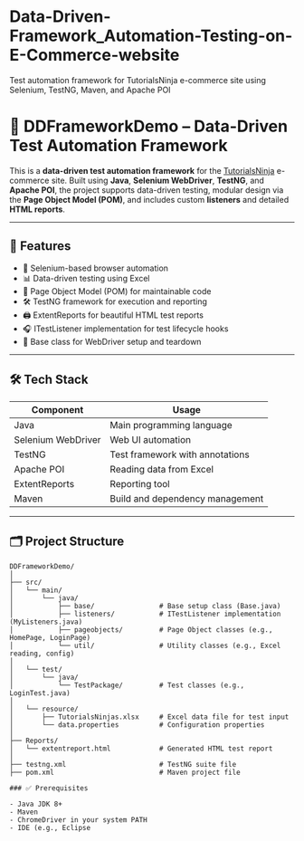 # Data-Driven-Framework_Automation-Testing-on-E-Commerce-website
Test automation framework for TutorialsNinja e-commerce site using Selenium, TestNG, Maven, and Apache POI
# 🧪 DDFrameworkDemo – Data-Driven Test Automation Framework

This is a **data-driven test automation framework** for the [TutorialsNinja](https://tutorialsninja.com/demo/) e-commerce site. Built using **Java**, **Selenium WebDriver**, **TestNG**, and **Apache POI**, the project supports data-driven testing, modular design via the **Page Object Model (POM)**, and includes custom **listeners** and detailed **HTML reports**.

---

## 🧾 Features

- 🚀 Selenium-based browser automation
- 📊 Data-driven testing using Excel
- 🧩 Page Object Model (POM) for maintainable code
- 🛠️ TestNG framework for execution and reporting
- 🖨️ ExtentReports for beautiful HTML test reports
- 🎧 ITestListener implementation for test lifecycle hooks
- 🔧 Base class for WebDriver setup and teardown

---

## 🛠 Tech Stack

| Component       | Usage                                |
|-----------------|----------------------------------------|
| Java            | Main programming language              |
| Selenium WebDriver | Web UI automation                  |
| TestNG          | Test framework with annotations        |
| Apache POI      | Reading data from Excel                |
| ExtentReports   | Reporting tool                         |
| Maven           | Build and dependency management        |

---

## 🗂 Project Structure

```
DDFrameworkDemo/
│
├── src/
│   └── main/
│       └── java/
│           ├── base/                # Base setup class (Base.java)
│           ├── listeners/           # ITestListener implementation (MyListeners.java)
│           ├── pageobjects/         # Page Object classes (e.g., HomePage, LoginPage)
│           └── util/                # Utility classes (e.g., Excel reading, config)
│
│   └── test/
│       └── java/
│           └── TestPackage/         # Test classes (e.g., LoginTest.java)
│
│   └── resource/
│       ├── TutorialsNinjas.xlsx     # Excel data file for test input
│       └── data.properties          # Configuration properties
│
├── Reports/
│   └── extentreport.html            # Generated HTML test report
│
├── testng.xml                       # TestNG suite file
├── pom.xml                          # Maven project file

### ✅ Prerequisites

- Java JDK 8+
- Maven
- ChromeDriver in your system PATH
- IDE (e.g., Eclipse
```


